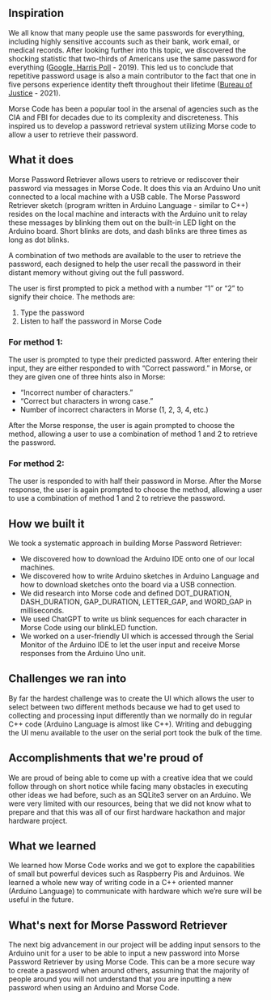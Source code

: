 ## Inspiration

We all know that many people use the same passwords for everything, including highly sensitive accounts such as their bank, work email, or medical records. After looking further into this topic, we discovered the shocking statistic that two-thirds of Americans use the same password for everything ([Google, Harris Poll](https://storage.googleapis.com/gweb-uniblog-publish-prod/documents/PasswordCheckup-HarrisPoll-InfographicFINAL.pdf) - 2019). This led us to conclude that repetitive password usage is also a main contributor to the fact that one in five persons experience identity theft throughout their lifetime ([Bureau of Justice](https://bjs.ojp.gov/press-release/victims-identity-theft-2021#:~:text=As%20of%202021%2C%20about%201,email%20or%20social%20media%20account.) - 2021).

Morse Code has been a popular tool in the arsenal of agencies such as the CIA and FBI for decades due to its complexity and discreteness. This inspired us to develop a password retrieval system utilizing Morse code to allow a user to retrieve their password.

## What it does

Morse Password Retriever allows users to retrieve or rediscover their password via messages in Morse Code. It does this via an Arduino Uno unit connected to a local machine with a USB cable. The Morse Password Retriever sketch (program written in Arduino Language - similar to C++) resides on the local machine and interacts with the Arduino unit to relay these messages by blinking them out on the built-in LED light on the Arduino board. Short blinks are dots, and dash blinks are three times as long as dot blinks.

A combination of two methods are available to the user to retrieve the password, each designed to help the user recall the password in their distant memory without giving out the full password.

The user is first prompted to pick a method with a number “1” or “2” to signify their choice. The methods are:
1. Type the password
2. Listen to half the password in Morse Code

### For method 1:
The user is prompted to type their predicted password. After entering their input, they are either responded to with “Correct password.” in Morse, or they are given one of three hints also in Morse:
- “Incorrect number of characters.”
- “Correct but characters in wrong case.”
- Number of incorrect characters in Morse (1, 2, 3, 4, etc.)

After the Morse response, the user is again prompted to choose the method, allowing a user to use a combination of method 1 and 2 to retrieve the password.

### For method 2:
The user is responded to with half their password in Morse. After the Morse response, the user is again prompted to choose the method, allowing a user to use a combination of method 1 and 2 to retrieve the password.

## How we built it

We took a systematic approach in building Morse Password Retriever:
- We discovered how to download the Arduino IDE onto one of our local machines.
- We discovered how to write Arduino sketches in Arduino Language and how to download sketches onto the board via a USB connection.
- We did research into Morse code and defined DOT_DURATION, DASH_DURATION, GAP_DURATION, LETTER_GAP, and WORD_GAP in milliseconds.
- We used ChatGPT to write us blink sequences for each character in Morse Code using our blinkLED function.
- We worked on a user-friendly UI which is accessed through the Serial Monitor of the Arduino IDE to let the user input and receive Morse responses from the Arduino Uno unit.

## Challenges we ran into

By far the hardest challenge was to create the UI which allows the user to select between two different methods because we had to get used to collecting and processing input differently than we normally do in regular C++ code (Arduino Language is almost like C++). Writing and debugging the UI menu available to the user on the serial port took the bulk of the time.

## Accomplishments that we're proud of

We are proud of being able to come up with a creative idea that we could follow through on short notice while facing many obstacles in executing other ideas we had before, such as an SQLite3 server on an Arduino. We were very limited with our resources, being that we did not know what to prepare and that this was all of our first hardware hackathon and major hardware project.

## What we learned

We learned how Morse Code works and we got to explore the capabilities of small but powerful devices such as Raspberry Pis and Arduinos. We learned a whole new way of writing code in a C++ oriented manner (Arduino Language) to communicate with hardware which we’re sure will be useful in the future.

## What's next for Morse Password Retriever

The next big advancement in our project will be adding input sensors to the Arduino unit for a user to be able to input a new password into Morse Password Retriever by using Morse Code. This can be a more secure way to create a password when around others, assuming that the majority of people around you will not understand that you are inputting a new password when using an Arduino and Morse Code.
